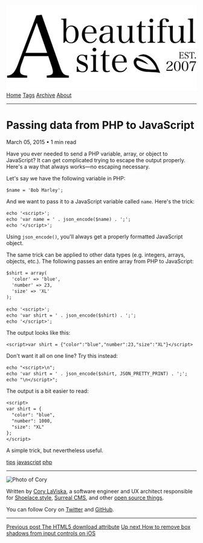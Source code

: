 <a href="../../index.html" class="header-link"><img src="../../images/logos/wordmark.svg" alt="A Beautiful Site" class="wordmark" /></a> <a href="../../index.html" class="nav-item">Home</a> <a href="../../tags/index.html" class="nav-item">Tags</a> <a href="../index.html" class="nav-item">Archive</a> <a href="../../about/index.html" class="nav-item">About</a>

---

# Passing data from PHP to JavaScript

March 05, 2015 • 1 min read

Have you ever needed to send a PHP variable, array, or object to JavaScript? It can get complicated trying to escape the output properly. Here's a way that always works—no escaping necessary.

Let's say we have the following variable in PHP:

    $name = 'Bob Marley';

And we want to pass it to a JavaScript variable called `name`. Here's the trick:

    echo '<script>';
    echo 'var name = ' . json_encode($name) . ';';
    echo '</script>';

Using `json_encode()`, you'll always get a properly formatted JavaScript object.

The same trick can be applied to other data types (e.g. integers, arrays, objects, etc.). The following passes an entire array from PHP to JavaScript:

    $shirt = array(
      'color' => 'blue',
      'number' => 23,
      'size' => 'XL'
    );

    echo '<script>';
    echo 'var shirt = ' . json_encode($shirt) . ';';
    echo '</script>';

The output looks like this:

    <script>var shirt = {"color":"blue","number":23,"size":"XL"}</script>

Don't want it all on one line? Try this instead:

    echo "<script>\n";
    echo 'var shirt = ' . json_encode($shirt, JSON_PRETTY_PRINT) . ';';
    echo "\n</script>";

The output is a bit easier to read:

    <script>
    var shirt = {
      "color": "blue",
      "number": 1000,
      "size": "XL"
    };
    </script>

A simple trick, but nevertheless useful.

<a href="../../tags/tips/index.html" class="post-tag">tips</a> <a href="../../tags/javascript/index.html" class="post-tag">javascript</a> <a href="../../tags/php/index.html" class="post-tag">php</a>

---

<img src="http://0.gravatar.com/avatar/bf1b3b95fd5b096a3592247c29667b33?s=512" alt="Photo of Cory" class="avatar avatar-small" />

Written by [Cory LaViska](../../index-4.html), a software engineer and UX architect responsible for [Shoelace.style](https://shoelace.style/), [Surreal CMS](https://www.surrealcms.com/), and other [open source things](https://github.com/claviska).

You can follow Cory on [Twitter](https://twitter.com/bgooonz) and [GitHub](https://github.com/claviska).

---

<a href="../the-html5-download-attribute/index.html" class="post-nav-previous"><span class="small">Previous post</span> The HTML5 download attribute</a> <a href="../how-to-remove-box-shadows-from-input-controls-on-ios/index.html" class="post-nav-next"><span class="small">Up next</span> How to remove box shadows from input controls on iOS</a>
